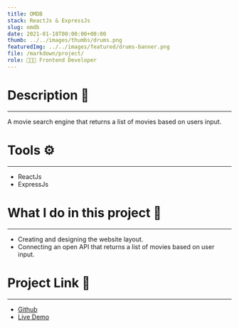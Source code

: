 ```yaml
---
title: OMDB
stack: ReactJs & ExpressJs
slug: omdb
date: 2021-01-18T00:00:00+00:00
thumb: ../../images/thumbs/drums.png
featuredImg: ../../images/featured/drums-banner.png
file: /markdown/project/
role: 👨🏻‍💻 Frontend Developer
---
```


# Description 📝
---
A movie search engine that returns a list of movies based on users input.


# Tools ⚙️
---
- ReactJs
- ExpressJs

# What I do in this project 🏁
---
- Creating and designing the website layout.
- Connecting an open API that returns a list of movies based on user input.


# Project Link 🔗
---
- [Github](https://drive.google.com/drive/folders/16ug2Fz3eK4I5ZeT-kR50oe2YmWAo5EQP?usp=sharing)
- [Live Demo](https://priceless-wescoff-0a86d2.netlify.app/)
